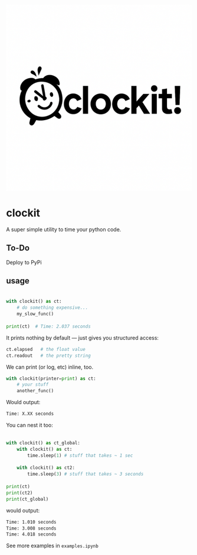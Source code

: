 ![clockit](images/clockit.png)

# clockit

A super simple utility to time your python code.

## To-Do 

Deploy to PyPi

## usage

```python

with clockit() as ct:
    # do something expensive...
    my_slow_func()

print(ct)  # Time: 2.037 seconds
```

It prints nothing by default — just gives you structured access:

```python
ct.elapsed   # the float value
ct.readout   # the pretty string
```

We can print (or log, etc) inline, too.
```python
with clockit(printer=print) as ct:
    # your stuff
    another_func()
```
Would output:
```bash
Time: X.XX seconds
```

You can nest it too:

```python

with clockit() as ct_global:
    with clockit() as ct:
        time.sleep(1) # stuff that takes ~ 1 sec

    with clockit() as ct2:
        time.sleep(3) # stuff that takes ~ 3 seconds

print(ct)
print(ct2)
print(ct_global)
```

would output:

```bash
Time: 1.010 seconds
Time: 3.008 seconds
Time: 4.018 seconds
```

See more examples in ```examples.ipynb```